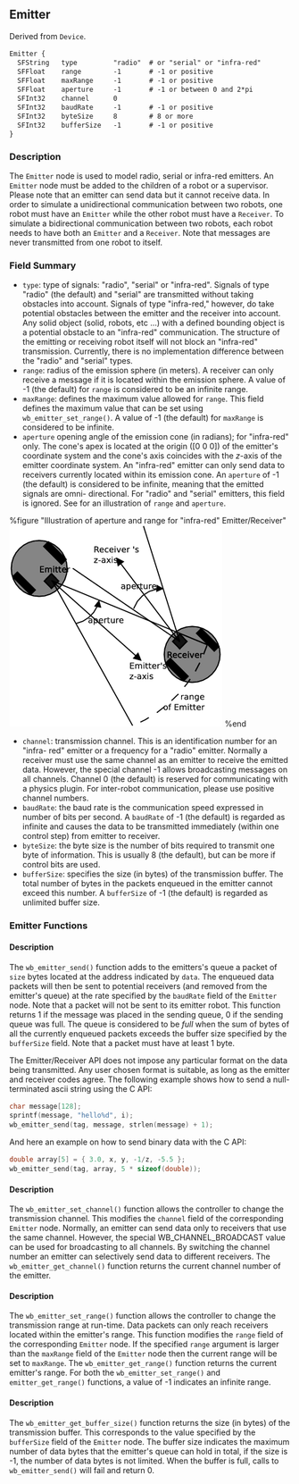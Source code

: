 ## Emitter

Derived from `Device`.


```
Emitter {
  SFString   type         "radio"  # or "serial" or "infra-red"
  SFFloat    range        -1       # -1 or positive
  SFFloat    maxRange     -1       # -1 or positive
  SFFloat    aperture     -1       # -1 or between 0 and 2*pi
  SFInt32    channel      0
  SFInt32    baudRate     -1       # -1 or positive
  SFInt32    byteSize     8        # 8 or more
  SFInt32    bufferSize   -1       # -1 or positive
}
```

### Description

The `Emitter` node is used to model radio, serial or infra-red emitters. An
`Emitter` node must be added to the children of a robot or a supervisor. Please
note that an emitter can send data but it cannot receive data. In order to
simulate a unidirectional communication between two robots, one robot must have
an `Emitter` while the other robot must have a `Receiver`. To simulate a
bidirectional communication between two robots, each robot needs to have both an
`Emitter` and a `Receiver`. Note that messages are never transmitted from one
robot to itself.

### Field Summary

- `type`: type of signals: "radio", "serial" or "infra-red". Signals of type
"radio" (the default) and "serial" are transmitted without taking obstacles into
account. Signals of type "infra-red," however, do take potential obstacles
between the emitter and the receiver into account. Any solid object (solid,
robots, etc ...) with a defined bounding object is a potential obstacle to an
"infra-red" communication. The structure of the emitting or receiving robot
itself will not block an "infra-red" transmission. Currently, there is no
implementation difference between the "radio" and "serial" types.
- `range`: radius of the emission sphere (in meters). A receiver can only receive
a message if it is located within the emission sphere. A value of -1 (the
default) for `range` is considered to be an infinite range.
- `maxRange`: defines the maximum value allowed for `range`. This field defines
the maximum value that can be set using `wb_emitter_set_range()`. A value of -1
(the default) for `maxRange` is considered to be infinite.
- `aperture` opening angle of the emission cone (in radians); for "infra-red"
only. The cone's apex is located at the origin ([0 0 0]) of the emitter's
coordinate system and the cone's axis coincides with the *z*-axis of the emitter
coordinate system. An "infra-red" emitter can only send data to receivers
currently located within its emission cone. An `aperture` of -1 (the default) is
considered to be infinite, meaning that the emitted signals are omni-
directional. For "radio" and "serial" emitters, this field is ignored.  See  for
an illustration of `range` and `aperture`.

%figure "Illustration of aperture and range for "infra-red" Emitter/Receiver"
![Illustration of aperture and range for "infra-red" Emitter/Receiver](pdf/emitter_receiver.pdf.png)
%end


- `channel`: transmission channel. This is an identification number for an "infra-
red" emitter or a frequency for a "radio" emitter. Normally a receiver must use
the same channel as an emitter to receive the emitted data. However, the special
channel -1 allows broadcasting messages on all channels. Channel 0 (the default)
is reserved for communicating with a physics plugin. For inter-robot
communication, please use positive channel numbers.
- `baudRate`: the baud rate is the communication speed expressed in number of bits
per second. A `baudRate` of -1 (the default) is regarded as infinite and causes
the data to be transmitted immediately (within one control step) from emitter to
receiver.
- `byteSize`: the byte size is the number of bits required to transmit one byte of
information. This is usually 8 (the default), but can be more if control bits
are used.
- `bufferSize`: specifies the size (in bytes) of the transmission buffer. The
total number of bytes in the packets enqueued in the emitter cannot exceed this
number. A `bufferSize` of -1 (the default) is regarded as unlimited buffer size.

### Emitter Functions

#### Description

The `wb_emitter_send()` function adds to the emitters's queue a packet of `size`
bytes located at the address indicated by `data`. The enqueued data packets will
then be sent to potential receivers (and removed from the emitter's queue) at
the rate specified by the `baudRate` field of the `Emitter` node. Note that a
packet will not be sent to its emitter robot. This function returns 1 if the
message was placed in the sending queue, 0 if the sending queue was full. The
queue is considered to be *full* when the sum of bytes of all the currently
enqueued packets exceeds the buffer size specified by the `bufferSize` field.
Note that a packet must have at least 1 byte.

The Emitter/Receiver API does not impose any particular format on the data being
transmitted. Any user chosen format is suitable, as long as the emitter and
receiver codes agree. The following example shows how to send a null-terminated
ascii string using the C API:


``` c
char message[128];
sprintf(message, "hello%d", i);
wb_emitter_send(tag, message, strlen(message) + 1);
```

And here an example on how to send binary data with the C API:


``` c
double array[5] = { 3.0, x, y, -1/z, -5.5 };
wb_emitter_send(tag, array, 5 * sizeof(double));
```

#### Description

The `wb_emitter_set_channel()` function allows the controller to change the
transmission channel. This modifies the `channel` field of the corresponding
`Emitter` node. Normally, an emitter can send data only to receivers that use
the same channel. However, the special WB\_CHANNEL\_BROADCAST value can be used
for broadcasting to all channels. By switching the channel number an emitter can
selectively send data to different receivers. The `wb_emitter_get_channel()`
function returns the current channel number of the emitter.

#### Description

The `wb_emitter_set_range()` function allows the controller to change the
transmission range at run-time. Data packets can only reach receivers located
within the emitter's range. This function modifies the `range` field of the
corresponding `Emitter` node. If the specified `range` argument is larger than
the `maxRange` field of the `Emitter` node then the current range will be set to
`maxRange`. The `wb_emitter_get_range()` function returns the current emitter's
range. For both the `wb_emitter_set_range()` and `emitter_get_range()`
functions, a value of -1 indicates an infinite range.

#### Description

The `wb_emitter_get_buffer_size()` function returns the size (in bytes) of the
transmission buffer. This corresponds to the value specified by the `bufferSize`
field of the `Emitter` node. The buffer size indicates the maximum number of
data bytes that the emitter's queue can hold in total, if the size is -1, the
number of data bytes is not limited. When the buffer is full, calls to
`wb_emitter_send()` will fail and return 0.

